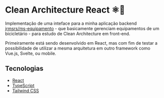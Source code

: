 # Clean Architecture React ⚛️🧼

Implementação de uma inteface para a minha aplicação backend [jrmsrs/ms-equipamento](https://github.com/jrmsrs/microsservico) - que basicamente gerenciam equipamentos de um bicicletário - para estudo de Clean Architecture em front-end. 

Primeiramente está sendo desenvolvido em React, mas com fim de testar a possibilidade de utilizar a mesma arquitetura em outro framework como Vue.js, Svelte, ou mobile.

## Tecnologias

- [React](https://pt-br.reactjs.org/)
- [TypeScript](https://www.typescriptlang.org/)
- [Tailwind CSS](https://tailwindcss.com/)
